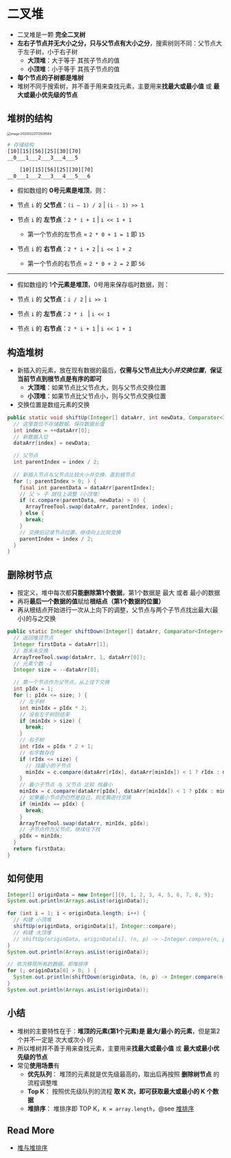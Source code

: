 # 二叉堆

- 二叉堆是一颗 **完全二叉树**
- **左右子节点并无大小之分，只与父节点有大小之分**，搜索树则不同：父节点大于左子树，小于右子树
  - **大顶堆**：大于等于 其孩子节点的值
  - **小顶堆**：小于等于 其孩子节点的值
- **每个节点的子树都是堆树**
- 堆树不同于搜索树，并不善于用来查找元素，主要用来**找最大或最小值** 或 **最大或最小优先级的节点**



## 堆树的结构

<img src="../_images/HeapTree-1.png" alt="image-20200222172926564" style="zoom:50%;" />



```bash
# 存储结构
[10][15][56][25][30][70]
__0___1___2___3___4___5

    [10][15][56][25][30][70]
__0___1___2___3___4___5___6
```



- 假如数组的 **0号元素是堆顶**，则：
- 节点 `i` 的 **父节点**：`(i – 1) / 2` | `(i - 1) >> 1`
- 节点 `i` 的 **左节点**：`2 * i + 1` | `i << 1 + 1`

  - 第一个节点的左节点 = `2 * 0 + 1 = 1` 即 `15`
- 节点 `i` 的 **右节点**：`2 * i + 2` | `i << 1 + 2`

  - 第一个节点的右节点 = `2 * 0 + 2 = 2` 即 `56`

----

- 假如数组的 1**个元素是堆顶**，0号用来保存临时数据，则：
- 节点 `i` 的 **父节点**：`i / 2` | `i >> 1`
- 节点 `i` 的 **左节点**：`2 * i ` | `i << 1`

- 节点 `i` 的 **右节点**：`2 * i + 1` | `i << 1 + 1`




## 构造堆树

- 新插入的元素，放在现有数据的最后，**仅需与父节点比大小*并交换位置***，**保证当前节点到根节点是有序的即可**
  - **大顶堆**：如果节点比父节点大，则与父节点交换位置
  - **小顶堆**：如果节点比父节点小，则与父节点交换位置
- 交换位置是数组元素的交换

```java
public static void shiftUp(Integer[] dataArr, int newData, Comparator<Integer> c) {
  // 这里首位不存储数据，保存数据长度
  int index = ++dataArr[0];
  // 新数据入位
  dataArr[index] = newData;

  // 父节点
  int parentIndex = index / 2;
  
  // 新插入节点与父节点比较大小并交换，直到根节点
  for (; parentIndex > 0; ) {
    final int parentData = dataArr[parentIndex];
    // 父 > 子 就往上调整（小顶堆）
    if (c.compare(parentData, newData) > 0) {
      ArrayTreeTool.swap(dataArr, parentIndex, index);
    } else {
      break;
    }
    // 交换后记录节点位置，继续向上比较交换
    parentIndex = index / 2;
  }
}
```



## 删除树节点

- 按定义，堆中每次都**只能删除第1个数据**，第1个数据是 最大 或者 最小的数据
- 再将**最后一个数据的值**赋给**根结点（第1个数据的位置）**
- 再从根结点开始进行一次从上向下的调整，父节点与两个子节点找出最大(最小)的与之交换

```java
public static Integer shiftDown(Integer[] dataArr, Comparator<Integer> c) {
  // 返回堆顶节点
  Integer firstData = dataArr[1];
  // 首末未交换
  ArrayTreeTool.swap(dataArr, 1, dataArr[0]);
  // 元素个数 -1
  Integer size = --dataArr[0];

  // 第一个节点作为父节点，从上往下交换
  int pIdx = 1;
  for (; pIdx <= size; ) {
    // 左子树
    int minIdx = pIdx * 2;
    // 没有左子树则结束
    if (minIdx > size) {
      break;
    }
    // 右子树
    int rIdx = pIdx * 2 + 1;
    // 右字数存在
    if (rIdx <= size) {
      // 找最小的子节点
      minIdx = c.compare(dataArr[rIdx], dataArr[minIdx]) < 1 ? rIdx : minIdx;
    }
    // 最小子节点 与 父节点 比较 找最小
    minIdx = c.compare(dataArr[pIdx], dataArr[minIdx]) < 1 ? pIdx : minIdx;
    // 如果最小节点扔仍然是自己，则无需进行交换
    if (minIdx == pIdx) {
      break;
    }
    ArrayTreeTool.swap(dataArr, minIdx, pIdx);
    // 子节点作为父节点，继续往下找
    pIdx = minIdx;
  }
  return firstData;
}
```

## 如何使用

```java
Integer[] originData = new Integer[]{0, 1, 2, 3, 4, 5, 6, 7, 8, 9};
System.out.println(Arrays.asList(originData));

for (int i = 1; i < originData.length; i++) {
  // 构建 小顶堆
  shiftUp(originData, originData[i], Integer::compare);
  // 构建 大顶堆
  // shiftUp(originData, originData[i], (n, p) -> -Integer.compare(n, p));
}
System.out.println(Arrays.asList(originData));

// 依次移除所有的数据，即堆排序
for (; originData[0] > 0; ) {
  System.out.println(shiftDown(originData, (n, p) -> Integer.compare(n, p)));
}
System.out.println(Arrays.asList(originData));
```



## 小结

- 堆树的主要特性在于：**堆顶的元素(第1个元素)是 最大/最小 的元素**，但是第2个并不一定是 次大或次小 的
- 所以堆树并不善于用来查找元素，主要用来**找最大或最小值** 或 **最大或最小优先级的节点**
- 常见**使用场景**有
  - **优先队列**： 堆顶的元素就是优先级最高的，取出后再按照 **删除树节点** 的流程调整堆
  - **Top K**： 按照优先级队列的流程 **取 K 次，即可获取最大或最小的 K 个数据**
  - **堆排序**： 堆排序即 TOP K，`K = array.length`，@see [堆排序](../../Sort/HeapSort/)

## Read More

- [堆与堆排序](https://blog.csdn.net/morewindows/article/details/6709644)